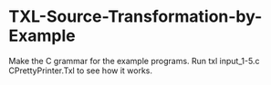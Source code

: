 # TXL-Source-Transformation-by-Example
Make the C grammar for the example programs. Run txl input_1-5.c CPrettyPrinter.Txl to see how it works.
